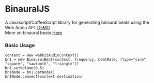 BinauralJS
==========

<p>A Javascript/CoffeeScript library for generating binaural beats using the Web Audio API. <a target="_blank" href="http://htmlpreview.github.com/?https://github.com/ichabodcole/BinauralJS/blob/master/example/app.html" title="NoiseGenJS Demo">DEMO</a><br>
More on binaural beats <a target="_blank" href="http://en.wikipedia.org/wiki/Binaural_beats">Here</a></p>

### Basic Usage
    context = new webkitAudioContext()
    bn1 = new BinauralBeat(context, frequency, beatRate, [type="sine", "square", "sawtooth", "triangle"])
    bn1.setVolume(0.5)
    bn1Node = bn1.getNode()
    bn1Node.connect(context.destination)
